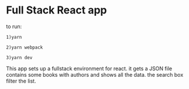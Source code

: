 # Full Stack React app

to run:
```
1)yarn
```
```
2)yarn webpack
```
```
3)yarn dev
```
This app sets up a fullstack environment for react.
it gets a JSON file contains some books with authors and shows all the data.
the search box filter the list.
